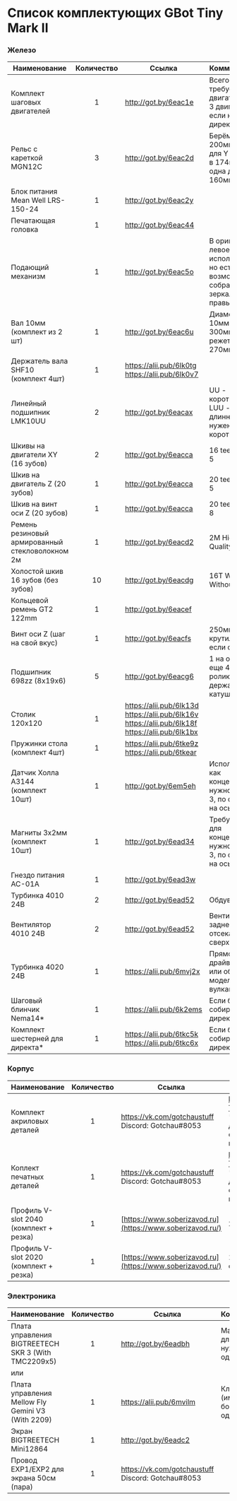 # Список комплектующих GBot Tiny Mark II

### Железо

| Наименование                                    | Количество | Ссылка                                                       | Комментарий                                                  |
| ----------------------------------------------- | :--------: | ------------------------------------------------------------ | ------------------------------------------------------------ |
| Комплект шаговых двигателей                     |     1      | http://got.by/6eac1e                                         | Всего требуется 4 двигателя<br />3 двигателя, если на директе |
| Рельс с кареткой MGN12C                         |     3      | http://got.by/6eac2d                                         | Берём 200мм; Две для Y режутся в 174мм, одна для X 160мм     |
| Блок питания Mean Well LRS-150-24               |     1      | http://got.by/6eac2y                                         |                                                              |
| Печатающая головка                              |     1      | http://got.by/6eac44                                         |                                                              |
| Подающий механизм                               |     1      | http://got.by/6eac5o                                         | В оригинале левое исполнение, но есть возможность собрать зеркально (с правым) |
| Вал 10мм (комплект из 2 шт)                     |     1      | http://got.by/6eac6u                                         | Диаметр 10мм длина 300мм, режется в 270мм                    |
| Держатель вала SHF10 (комплект 4шт)             |     1      | https://alii.pub/6lk0tg<br />https://alii.pub/6lk0v7         |                                                              |
| Линейный подшипник LMK10UU                      |     2      | http://got.by/6eacax                                         | UU - короткий, LUU - длинный; нам нужен короткий             |
| Шкивы на двигатели XY (16 зубов)                |     2      | http://got.by/6eacca                                         | 16 teeth bore 5                                              |
| Шкив на двигатель Z (20 зубов)                  |     1      | http://got.by/6eacca                                         | 20 teeth bore 5                                              |
| Шкив на винт оси Z (20 зубов)                   |     1      | http://got.by/6eacca                                         | 20 teeth bore 8                                              |
| Ремень резиновый армированный стекловолокном 2м |     1      | http://got.by/6eacd2                                         | 2M High Quality 6mm                                          |
| Холостой шкив 16 зубов (без зубов)              |     10     | http://got.by/6eacdg                                         | 16T W6 B3 Without T                                          |
| Кольцевой ремень GT2 122mm                      |     1      | http://got.by/6eacef                                         |                                                              |
| Винт оси Z (шаг на свой вкус)                   |     1      | http://got.by/6eacfs                                         | 250мм без крутилки, 300 если с ней                           |
| Подшипник 698zz (8x19x6)                        |     5      | http://got.by/6eacg6                                         | 1 на ось Z, еще 4 на ролики держателя катушки                |
| Столик 120х120                                  |     1      | https://alii.pub/6lk13d<br />https://alii.pub/6lk16v<br />https://alii.pub/6lk18f<br />https://alii.pub/6lk1bx |                                                              |
| Пружинки стола (комплект 4шт)                   |     1      | https://alii.pub/6tke9z<br />https://alii.pub/6tkear         |                                                              |
| Датчик Холла A3144 (комплект 10шт)              |     1      | http://got.by/6em5eh                                         | Используются как концевики; нужно только 3, по одному на ось |
| Магниты 3x2мм (комплект 10шт)                   |     1      | http://got.by/6ead34                                         | Требуются для концевиков; нужно только 3, по одному на ось   |
| Гнездо питания AC-01A                           |     1      | http://got.by/6ead3w                                         |                                                              |
| Турбинка 4010 24В                               |     2      | http://got.by/6ead52                                         | Обдув модели                                                 |
| Вентилятор 4010 24В                             |     2      | http://got.by/6ead52                                         | Вентиляция заднего отсека (стоят сверху)                     |
| Турбинка 4020 24В                               |     1      | https://alii.pub/6mvj2x                                      | Прямой обдув драйверов или обдув модели на вулкане           |
| Шаговый блинчик Nema14*                         |     1      | https://alii.pub/6k2ems                                      | Если будете собирать на директе*                             |
| Комплект шестерней для директа*                 |     1      | https://alii.pub/6tkc5k<br />https://alii.pub/6tkc6x         | Если будете собирать на директе*                             |



### Корпус

| Наименование                           | Количество | Ссылка                                                    | Комментарий                                                  |
| -------------------------------------- | :--------: | --------------------------------------------------------- | ------------------------------------------------------------ |
| Комплект акриловых деталей             |     1      | https://vk.com/gotchaustuff<br />Discord: Gotchau#8053    | https://github.com/gotchau/GBot-Tiny-Mark-II/tree/main/CAD/DXF<br />* В папке могут быть не все детали, на всякий случай сверяйтесь с актуальной версией STEP сборки |
| Коплект печатных деталей               |     1      | https://vk.com/gotchaustuff<br />Discord: Gotchau#8053    | https://github.com/gotchau/GBot-Tiny-Mark-II/tree/main/CAD/STL<br />* В папке могут быть не все детали, на всякий случай сверяйтесь с актуальной версией STEP сборки |
| Профиль V-slot 2040 (комплект + резка) |     1      | [https://www.soberizavod.ru](https://www.soberizavod.ru/) | 270мм х4                                                     |
| Профиль V-slot 2020 (комплект + резка) |     1      | [https://www.soberizavod.ru](https://www.soberizavod.ru/) | 155мм х1; опционален, можно собрать без него                 |



### Электроника

| Наименование                                         | Количество | Ссылка                                                 | Комментарий                                        |
| :--------------------------------------------------- | :--------: | ------------------------------------------------------ | -------------------------------------------------- |
| Плата управления BIGTREETECH  SKR 3 (With TMC2209x5) |     1      | http://got.by/6eadbh                                   | Марлин; <br />для Клиппера нужен любой одноплатник |
| или                                                  |            |                                                        |                                                    |
| Плата управления Mellow Fly Gemini V3 (With 2209)    |     1      | https://alii.pub/6mvilm                                | Клиппер (имеет на борту одноплатник)               |
| Экран BIGTREETECH  Mini12864                         |     1      | http://got.by/6eadc2                                   |                                                    |
| Провод EXP1/EXP2 для экрана 50см (пара)              |     1      | https://vk.com/gotchaustuff<br />Discord: Gotchau#8053 |                                                    |
